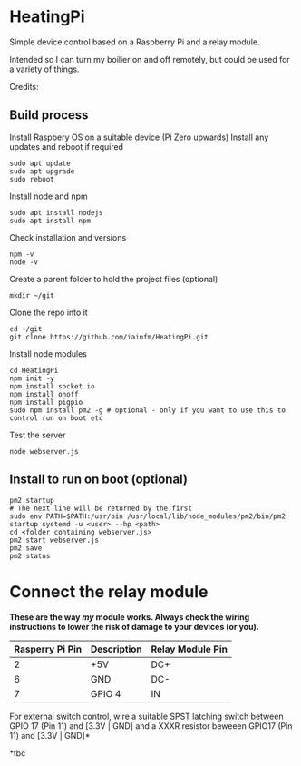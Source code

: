 # HeatingPi

Simple device control based on a Raspberry Pi and a relay module.

Intended so I can turn my boilier on and off remotely, but could be used for a variety of things.

Credits:

## Build process

Install Raspbery OS on a suitable device (Pi Zero upwards)
Install any updates and reboot if required
```
sudo apt update
sudo apt upgrade
sudo reboot
```
Install node and npm
```
sudo apt install nodejs
sudo apt install npm
```
Check installation and versions
```
npm -v
node -v
```

Create a parent folder to hold the project files (optional)
```
mkdir ~/git
```
Clone the repo into it
```
cd ~/git
git clone https://github.com/iainfm/HeatingPi.git
```

Install node modules
```
cd HeatingPi
npm init -y
npm install socket.io
npm install onoff
npm install pigpio
sudo npm install pm2 -g # optional - only if you want to use this to control run on boot etc
```


Test the server
```
node webserver.js
```
## Install to run on boot (optional)
```
pm2 startup
# The next line will be returned by the first
sudo env PATH=$PATH:/usr/bin /usr/local/lib/node_modules/pm2/bin/pm2 startup systemd -u <user> --hp <path>
cd <folder containing webserver.js>
pm2 start webserver.js
pm2 save
pm2 status
```

# Connect the relay module

**These are the way *my* module works. Always check the wiring instructions to lower the risk of damage to your devices (or you).**

|Rasperry Pi Pin|Description|Relay Module Pin|
|-|-|-|
|2|+5V|DC+|
|6|GND|DC-|
|7|GPIO 4|IN|

For external switch control, wire a suitable SPST latching switch between GPIO 17 (Pin 11) and [3.3V | GND] and a XXXR resistor beweeen GPIO17 (Pin 11) and [3.3V | GND]*

*tbc